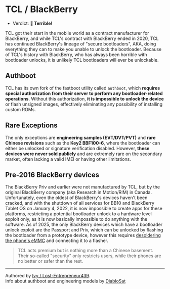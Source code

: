# TCL / BlackBerry
- Verdict: **🍅 Terrible!**

TCL got their start in the mobile world as a contract manufacturer for BlackBerry, and while TCL's contract with BlackBerry ended in 2020, TCL has continued BlackBerry's lineage of "secure bootloaders", AKA, doing everything they can to make you unable to unlock the bootloader. Because of TCL's history with BlackBerry, who has always been horrible with bootloader unlocks, it is unlikely TCL bootloaders will ever be unlockable.

## Authboot
TCL has its own fork of the fastboot utility called `authboot`, which **requires special authorization from their server to perform any bootloader-related operations**. Without this authorization, **it is impossible to unlock the device** or flash unsigned images, effectively eliminating any possibility of installing custom ROMs.

## Rare Exceptions
The only exceptions are **engineering samples (EVT/DVT/PVT)** and **rare Chinese revisions** such as the **Key2 BBF100-6**, where the bootloader can either be unlocked or signature verification disabled. However, **these devices were never sold publicly** and are extremely rare on the secondary market, often lacking a valid IMEI or having other limitations.

## Pre-2016 BlackBerry devices
The BlackBerry Priv and earlier were not manufactured by TCL, but by the original BlackBerry company (aka Research in Motion/RIM) in Canada. Unfortunately, even the oldest of BlackBerry's devices haven't been cracked, and with the shutdown of all services for BB10 and BlackBerry Tablet OS on January 4, 2022, it is now impossible to create apps for these platforms, restricting a potential bootloader unlock to a hardware level exploit only, as it is now basically impossible to do anything with the software. As of 2025, the only BlackBerry devices which have a bootloader unlock exploit are the Passport and Priv, which can be unlocked by flashing the bootloader from a prototype device, however this requires [desoldering the phone's eMMC][passport priv unlock] and connecting it to a flasher.

> TCL acts premium but is nothing more than a Chinese basement. Their so‑called "security" only restricts users, while their phones are no better or safer than the rest.

***
Authored by [Ivy / Lost-Entrepreneur439](https://github.com/Lost-Entrepreneur439).<br/>
Info about authboot and engineering models by [DiabloSat](https://github.com/progzone122)<br/>

[passport priv unlock]:https://balika011.hu/blackberry/guides/passport/conversion.php
